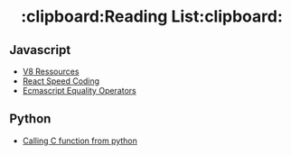 <h1 align="center">:clipboard:Reading List:clipboard:</h1>

Javascript
----------

- [V8 Ressources](http://mrale.ph/v8/resources.html)
- [React Speed Coding](https://leanpub.com/reactspeedcoding/read)
- [Ecmascript Equality Operators](http://dmitrysoshnikov.com/notes/note-2-ecmascript-equality-operators/)

Python
------

- [Calling C function from python](http://jugad2.blogspot.fr/2016/05/calling-c-from-python-with-ctypes.html)
